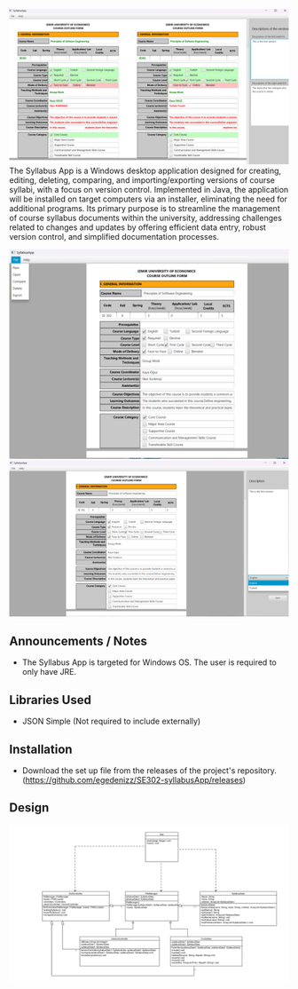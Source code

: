 ![Syllabus](SE302-syllabusApp/images/compareScreen.png)
The Syllabus App is a Windows desktop application designed for creating, editing, deleting, comparing, and importing/exporting versions of course syllabi, with a focus on version control. Implemented in Java, the application will be installed on target computers via an installer, eliminating the need for additional programs. Its primary purpose is to streamline the management of course syllabus documents within the university, addressing challenges related to changes and updates by offering efficient data entry, robust version control, and simplified documentation processes.

![Syllabus](SE302-syllabusApp/images//mainScreenMenu.png)
![Syllabus](SE302-syllabusApp/images/mainScreen.png)

## Announcements / Notes
- The Syllabus App is targeted for Windows OS. The user is required to only have JRE.

## Libraries Used
- JSON Simple (Not required to include externally)

## Installation
- Download the set up file from the releases of the project's repository. (https://github.com/egedenizz/SE302-syllabusApp/releases)
  
## Design
![Syllabus](SE302-syllabusApp/images/systemArchitecture.png)
  

